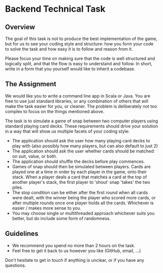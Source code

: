 # Backend Technical Task

## Overview
The goal of this task is not to produce the best implementation of the game, but for us to see your coding style
and structure: how you form your code to solve the task and how easy it is to follow and reason from it.

Please focus your time on making sure that the code is well structured and logically split, and that the flow is
easy to understand and follow. In short, write in a form that you yourself would like to inherit a
codebase.

## The Assignment

We would like you to write a command line app in Scala or Java. You are free to use just standard libraries, or
any combination of others that will make the task easier for you, or cleaner. The problem is deliberately not
too complex to focus on the things mentioned above.

The task is to simulate a game of snap between two computer players using standard playing card decks.
These requirements should drive your solution in a way that will show us multiple facets of your coding style:

* The application should ask the user how many playing card decks to play with (also possibly how
many players, but can also default to just 2)
* The application should ask the user whether cards should be matched: on suit, value, or both.
* The application should shuffle the decks before play commences.
* Games of snap should then be simulated between players. Cards are played one at a time in order by
each player in the game, onto their stack. When a player deals a card that matches a card at the top
of another player's stack, the first player to 'shout' snap 'takes' the two piles.
* The stop condition can be either after the first round when all cards were dealt, with the winner being
the player who scored more cards, or after multiple rounds once one player holds all the cards.
Whichever is easier / makes more sense to you.
* You may choose single or multithreaded approach whichever suits you better, but do include some
form of randomness.

## Guidelines

* We recommend you spend no more than 2 hours on the task.
* Feel free to get it back to us however you like (GitHub, email, ...)

Don't hesitate to get in touch if anything is unclear, or if you have any questions.
